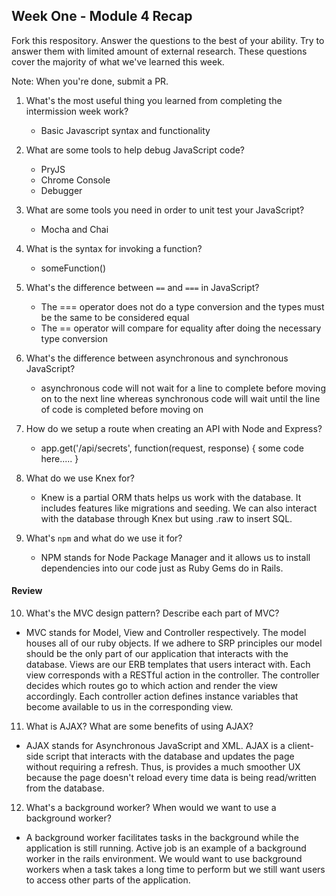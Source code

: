 ## Week One - Module 4 Recap

Fork this respository. Answer the questions to the best of your ability. Try to answer them with limited amount of external research. These questions cover the majority of what we've learned this week.

Note: When you're done, submit a PR.

1. What's the most useful thing you learned from completing the intermission week work?
   * Basic Javascript syntax and functionality

2. What are some tools to help debug JavaScript code?
   * PryJS
   * Chrome Console
   * Debugger

3. What are some tools you need in order to unit test your JavaScript?
   * Mocha and Chai

4. What is the syntax for invoking a function?
   * someFunction()

5. What's the difference between `==` and `===` in JavaScript?
   * The === operator does not do a type conversion and the types must be the same to be considered equal
   * The == operator will compare for equality after doing the necessary type conversion

6. What's the difference between asynchronous and synchronous JavaScript?
   * asynchronous code will not wait for a line to complete before moving on to the next line whereas synchronous code will wait until the line of code is completed before moving on

7. How do we setup a route when creating an API with Node and Express?
   * app.get('/api/secrets', function(request, response) {
   some code here.....
   }

8. What do we use Knex for?
   * Knew is a partial ORM thats helps us work with the database. It includes features like migrations and seeding. We can also interact with the database through Knex but using .raw to insert SQL.

9. What's `npm` and what do we use it for?
   * NPM stands for Node Package Manager and it allows us to install dependencies into our code just as Ruby Gems do in Rails.

#### Review  
10. What's the MVC design pattern? Describe each part of MVC?
   * MVC stands for Model, View and Controller respectively. The model houses all of our ruby objects. If we adhere to SRP principles our model should be the only part of our application that interacts with the database. Views are our ERB templates that users interact with. Each view corresponds with a RESTful action in the controller. The controller decides which routes go to which action and render the view accordingly. Each controller action defines instance variables that become available to us in the corresponding view.

11. What is AJAX? What are some benefits of using AJAX?
   * AJAX stands for Asynchronous JavaScript and XML. AJAX is a client-side script that interacts with the database and updates the page without requiring a refresh. Thus, is provides a much smoother UX because the page doesn't reload every time data is being read/written from the database.

12. What's a background worker? When would we want to use a background worker?
   * A background worker facilitates tasks in the background while the application is still running. Active job is an example of a background worker in the rails environment. We would want to use background workers when a task takes a long time to perform but we still want users to access other parts of the application.
